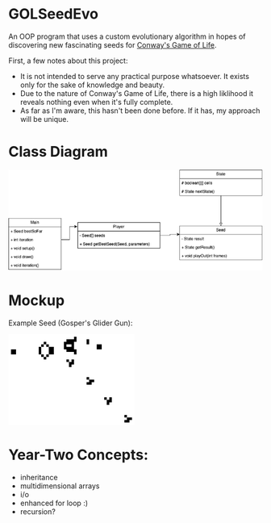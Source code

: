 # GOLSeedEvo
An OOP program that uses a custom evolutionary algorithm in hopes of discovering new fascinating seeds for [Conway's Game of Life](https://en.wikipedia.org/wiki/Conway%27s_Game_of_Life).

First, a few notes about this project:
- It is not intended to serve any practical purpose whatsoever. It exists only for the sake of knowledge and beauty.
- Due to the nature of Conway's Game of Life, there is a high liklihood it reveals nothing even when it's fully complete. 
- As far as I'm aware, this hasn't been done before. If it has, my approach will be unique.

# Class Diagram

![Class Diagram](https://github.com/Luca-Skyline/GOLSeedEvo/blob/09a0788a950148ace86985fa7c4a3c374026512c/imgs/GOL%20Class%20Diagram.png)


# Mockup
Example Seed (Gosper's Glider Gun):

![Seed](https://github.com/Luca-Skyline/GOLSeedEvo/blob/5a95628deee0261f5b70e11dbdc0a911b16b8705/imgs/Gospers_glider_gun.gif)


# Year-Two Concepts:
- inheritance
- multidimensional arrays
- i/o
- enhanced for loop :)
- recursion?
